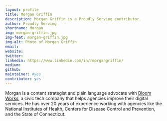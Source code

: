```yaml
---
layout: profile
title: Morgan Griffin
description: Morgan Griffin is a Proudly Serving contributor.
author: Proudly Serving
shortname: Morgan
img: morgan-griffin.jpg
img-feat: morgan-griffin.jpg
img-alt: Photo of Morgan Griffin
email: 
website: 
twitter: 
linkedin: https://www.linkedin.com/in/rmorgangriffin/
medium: 
github: 
maintainer: #yes
contributor: yes
---
```


Morgan is a content strategist and plain language advocate with [Bloom Works](https://bloomworks.digital/), a civic tech company that helps agencies improve their digital services. He has over 20 years of experience working with agencies like the National Institutes of Health, Centers for Disease Control and Prevention, and the State of Connecticut.